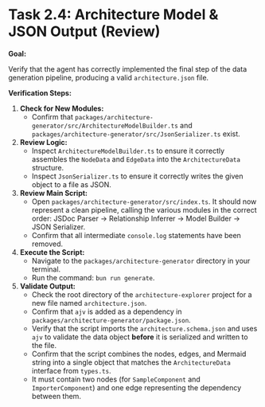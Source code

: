 # Task 2.4: Architecture Model & JSON Output (Review)

**Goal:**

Verify that the agent has correctly implemented the final step of the data generation pipeline, producing a valid `architecture.json` file.

**Verification Steps:**

1.  **Check for New Modules:**
    *   Confirm that `packages/architecture-generator/src/ArchitectureModelBuilder.ts` and `packages/architecture-generator/src/JsonSerializer.ts` exist.
2.  **Review Logic:**
    *   Inspect `ArchitectureModelBuilder.ts` to ensure it correctly assembles the `NodeData` and `EdgeData` into the `ArchitectureData` structure.
    *   Inspect `JsonSerializer.ts` to ensure it correctly writes the given object to a file as JSON.
3.  **Review Main Script:**
    *   Open `packages/architecture-generator/src/index.ts`. It should now represent a clean pipeline, calling the various modules in the correct order: JSDoc Parser -> Relationship Inferrer -> Model Builder -> JSON Serializer.
    *   Confirm that all intermediate `console.log` statements have been removed.
4.  **Execute the Script:**
    *   Navigate to the `packages/architecture-generator` directory in your terminal.
    *   Run the command: `bun run generate`.
5.  **Validate Output:**
    *   Check the root directory of the `architecture-explorer` project for a new file named `architecture.json`.
    *   Confirm that `ajv` is added as a dependency in `packages/architecture-generator/package.json`.
    *   Verify that the script imports the `architecture.schema.json` and uses `ajv` to validate the data object **before** it is serialized and written to the file.
    *   Confirm that the script combines the nodes, edges, and Mermaid string into a single object that matches the `ArchitectureData` interface from `types.ts`.
    *   It must contain two nodes (for `SampleComponent` and `ImporterComponent`) and one edge representing the dependency between them.
